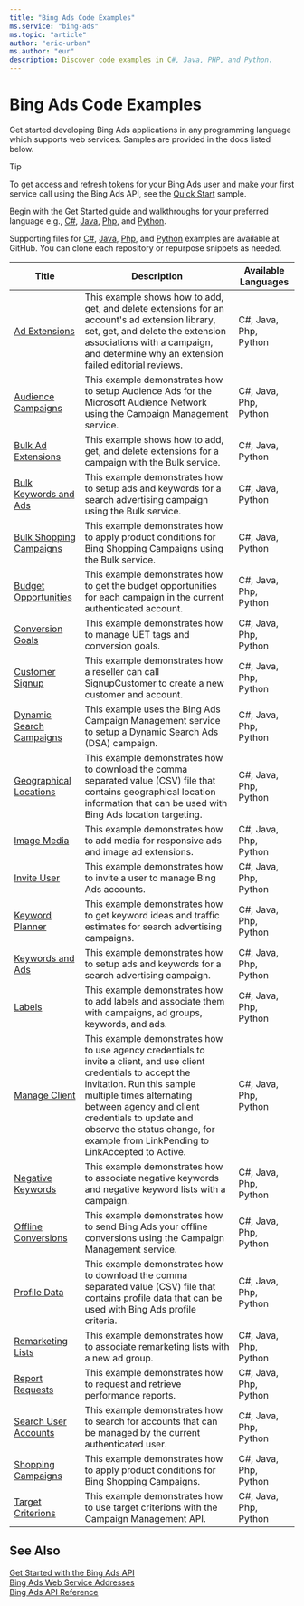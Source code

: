```yaml
---
title: "Bing Ads Code Examples"
ms.service: "bing-ads"
ms.topic: "article"
author: "eric-urban"
ms.author: "eur"
description: Discover code examples in C#, Java, PHP, and Python.
---
```

# Bing Ads Code Examples
Get started developing Bing Ads applications in any programming language which supports web services. Samples are provided in the docs listed below. 

> [!TIP]
> To get access and refresh tokens for your Bing Ads user and make your first service call using the Bing Ads API, see the [Quick Start](get-started.md#quick-start) sample.
> 
> Begin with the Get Started guide and walkthroughs for your preferred language e.g., [C#](get-started-csharp.md), [Java](get-started-java.md), [Php](get-started-php.md), and [Python](get-started-python.md). 
>
> Supporting files for [C#](https://github.com/BingAds/BingAds-dotNet-SDK/tree/master/examples/BingAdsExamples), [Java](https://github.com/BingAds/BingAds-Java-SDK/tree/master/examples/BingAdsDesktopApp), [Php](https://github.com/BingAds/BingAds-PHP-SDK/tree/master/samples), and [Python](https://github.com/BingAds/BingAds-Python-SDK/tree/master/examples/BingAdsPythonConsoleExamples) examples are available at GitHub. You can clone each repository or repurpose snippets as needed.

|Title|Description|Available Languages|
|-----|-----|-----|
|[Ad Extensions](./code-example-ad-extensions.md)|This example shows how to add, get, and delete extensions for an account's ad extension library, set, get, and delete the extension associations with a campaign, and determine why an extension failed editorial reviews.|C#, Java, Php, Python|
|[Audience Campaigns](./code-example-audience-campaigns.md)|This example demonstrates how to setup Audience Ads for the Microsoft Audience Network using the Campaign Management service.|C#, Java, Php, Python|
|[Bulk Ad Extensions](./code-example-bulk-ad-extensions.md)|This example shows how to add, get, and delete extensions for a campaign with the Bulk service.|C#, Java, Python|
|[Bulk Keywords and Ads](./code-example-bulk-keywords-ads.md)|This example demonstrates how to setup ads and keywords for a search advertising campaign using the Bulk service.|C#, Java, Python|
|[Bulk Shopping Campaigns](./code-example-bulk-shopping-campaigns.md)|This example demonstrates how to apply product conditions for Bing Shopping Campaigns using the Bulk service.|C#, Java, Python|
|[Budget Opportunities](./code-example-budget-opportunities.md)|This example demonstrates how to get the budget opportunities for each campaign in the current authenticated account.|C#, Java, Php, Python|
|[Conversion Goals](./code-example-conversion-goals.md)|This example demonstrates how to manage UET tags and conversion goals.|C#, Java, Php, Python|
|[Customer Signup](./code-example-customer-signup.md)|This example demonstrates how a reseller can call SignupCustomer to create a new customer and account.|C#, Java, Php, Python|
|[Dynamic Search Campaigns](./code-example-dynamic-search-campaigns.md)|This example uses the Bing Ads Campaign Management service to setup a Dynamic Search Ads (DSA) campaign.|C#, Java, Php, Python|
|[Geographical Locations](./code-example-geographical-locations.md)|This example demonstrates how to download the comma separated value (CSV) file that contains geographical location information that can be used with Bing Ads location targeting.|C#, Java, Php, Python|
|[Image Media](./code-example-image-media.md)|This example demonstrates how to add media for responsive ads and image ad extensions.|C#, Java, Php, Python|
|[Invite User](./code-example-invite-user.md)|This example demonstrates how to invite a user to manage Bing Ads accounts.|C#, Java, Php, Python|
|[Keyword Planner](./code-example-keyword-planner.md)|This example demonstrates how to get keyword ideas and traffic estimates for search advertising campaigns.|C#, Java, Php, Python|
|[Keywords and Ads](./code-example-keywords-ads.md)|This example demonstrates how to setup ads and keywords for a search advertising campaign.|C#, Java, Php, Python|
|[Labels](./code-example-labels.md)|This example demonstrates how to add labels and associate them with campaigns, ad groups, keywords, and ads.|C#, Java, Php, Python|
|[Manage Client](./code-example-manage-client.md)|This example demonstrates how to use agency credentials to invite a client, and use client credentials to accept the invitation. Run this sample multiple times alternating between agency and client credentials to update and observe the status change, for example from LinkPending to LinkAccepted to Active.|C#, Java, Php, Python|
|[Negative Keywords](./code-example-negative-keywords.md)|This example demonstrates how to associate negative keywords and negative keyword lists with a campaign.|C#, Java, Php, Python|
|[Offline Conversions](./code-example-offline-conversions.md)|This example demonstrates how to send Bing Ads your offline conversions using the Campaign Management service.|C#, Java, Php, Python|
|[Profile Data](./code-example-profile-data.md)|This example demonstrates how to download the comma separated value (CSV) file that contains profile data that can be used with Bing Ads profile criteria.|C#, Java, Php, Python|
|[Remarketing Lists](./code-example-remarketing-lists.md)|This example demonstrates how to associate remarketing lists with a new ad group.|C#, Java, Php, Python|
|[Report Requests](./code-example-report-requests.md)|This example demonstrates how to request and retrieve performance reports.|C#, Java, Php, Python|
|[Search User Accounts](./code-example-search-user-accounts.md)|This example demonstrates how to search for accounts that can be managed by the current authenticated user.|C#, Java, Php, Python|
|[Shopping Campaigns](./code-example-shopping-campaigns.md)|This example demonstrates how to apply product conditions for Bing Shopping Campaigns.|C#, Java, Php, Python|
|[Target Criterions](./code-example-target-criterions.md)|This example demonstrates how to use target criterions with the Campaign Management API.|C#, Java, Php, Python|

## See Also
[Get Started with the Bing Ads API](get-started.md)  
[Bing Ads Web Service Addresses](web-service-addresses.md)  
[Bing Ads API Reference](reference.md)  
